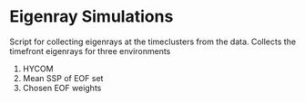 # Eigenray Simulations

Script for collecting eigenrays at the timeclusters from the data. Collects the timefront eigenrays for three environments

1. HYCOM
2. Mean SSP of EOF set
3. Chosen EOF weights
